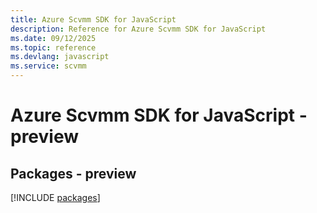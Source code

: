 ```yaml
---
title: Azure Scvmm SDK for JavaScript
description: Reference for Azure Scvmm SDK for JavaScript
ms.date: 09/12/2025
ms.topic: reference
ms.devlang: javascript
ms.service: scvmm
---
```

# Azure Scvmm SDK for JavaScript - preview
## Packages - preview
[!INCLUDE [packages](scvmm-index.md)]